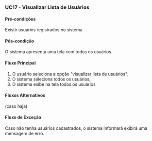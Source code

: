 ### UC17 - Visualizar Lista de Usuários

#### Pré-condições
Existir usuários registrados no sistema.

#### Pós-condição
O sistema apresenta uma tela com todos os usuários.

#### Fluxo Principal
1. O usuário seleciona a opção "visualizar lista de usuários";
2. O sistema seleciona todos os usuários;
3. O sistema exibe na tela todos os usuários

#### Fluxos Alternativos
(caso haja)

#### Fluxo de Exceção
Caso não tenha usuários cadastrados, o sistema informará exibirá uma mensagem de erro.
